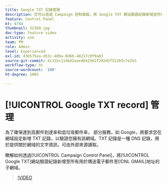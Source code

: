 ```yaml
---
title: Google TXT 記錄管理
description: 您可以透過 Campaign 控制面板，將 Google TXT 網站驗證紀錄新增至所有用於傳送電子郵件至 Gmail 地址的子網域。
feature: Control Panel
kt: 4744
thumbnail: 32369.jpg
doc-type: feature video
activity: use
team: PM
role: Admin
level: Experienced
exl-id: 436575ea-d53c-409a-8d66-48217c9f9a83
source-git-commit: dc31bc114b82eae4042562f292d5f52203c7e2b3
workflow-type: ht
source-wordcount: '100'
ht-degree: 100%

---
```


# [!UICONTROL Google TXT record] 管理

為了確保達到高郵件到達率和低垃圾郵件率， 部分服務，如 Google，將要求您在網域設定新增 TXT 記錄，以驗證您擁有該網域。TXT 記錄是一種 DNS 記錄，用於提供關於網域的文字資訊，可由外部來源讀取。

瞭解如何透過[!UICONTROL Campaign Control Panel]，將[!UICONTROL Google TXT]網站驗證紀錄新增至所有用於傳送電子郵件至[!DNL GMAIL]地址的子網域。

>[!VIDEO](https://video.tv.adobe.com/v/32369?quality=12)
